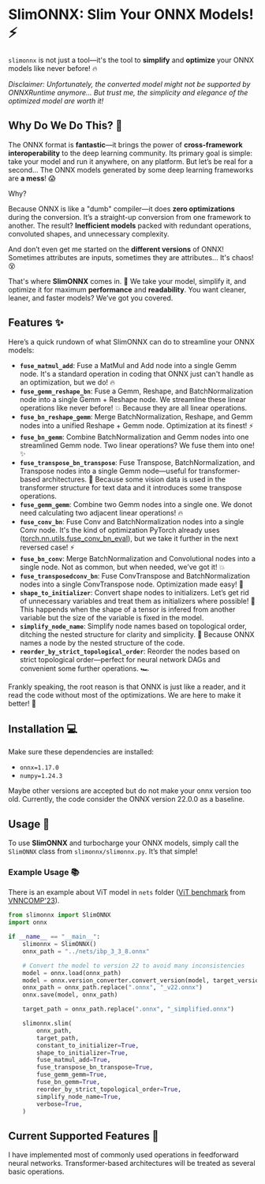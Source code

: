 # **SlimONNX: Slim Your ONNX Models! ⚡**

`slimonnx` is not just a tool—it's the tool to **simplify** and **optimize** your ONNX models like never before! 🔥

*Disclaimer: Unfortunately, the converted model might not be supported by ONNXRuntime anymore... But trust me, the simplicity and elegance of the optimized model are worth it!*

## Why Do We Do This? 🚀

The ONNX format is **fantastic**—it brings the power of **cross-framework interoperability** to the deep learning community. Its primary goal is simple: take your model and run it anywhere, on any platform. But let’s be real for a second... The ONNX models generated by some deep learning frameworks are **a mess**! 😱

Why? 

Because ONNX is like a "dumb" compiler—it does **zero optimizations** during the conversion. It’s a straight-up conversion from one framework to another. The result? **Inefficient models** packed with redundant operations, convoluted shapes, and unnecessary complexity.

And don’t even get me started on the **different versions** of ONNX! Sometimes attributes are inputs, sometimes they are attributes... It's chaos! 😵

That's where **SlimONNX** comes in. 💪 We take your model, simplify it, and optimize it for maximum **performance** and **readability**. You want cleaner, leaner, and faster models? We’ve got you covered.

## Features ✨

Here’s a quick rundown of what SlimONNX can do to streamline your ONNX models:

- **`fuse_matmul_add`**: Fuse a MatMul and Add node into a single Gemm node. It's a standard operation in coding that ONNX just can't handle as an optimization, but we do! 🔥
- **`fuse_gemm_reshape_bn`**: Fuse a Gemm, Reshape, and BatchNormalization node into a single Gemm + Reshape node. We streamline these linear operations like never before! 💥 Because they are all linear operations.
- **`fuse_bn_reshape_gemm`**: Merge BatchNormalization, Reshape, and Gemm nodes into a unified Reshape + Gemm node. Optimization at its finest! ⚡
- **`fuse_bn_gemm`**: Combine BatchNormalization and Gemm nodes into one streamlined Gemm node. Two linear operations? We fuse them into one! ✨
- **`fuse_transpose_bn_transpose`**: Fuse Transpose, BatchNormalization, and Transpose nodes into a single Gemm node—useful for transformer-based architectures. 🔄 Because some vision data is used in the transformer structure for text data and it introduces some transpose operations.
- **`fuse_gemm_gemm`**: Combine two Gemm nodes into a single one. We donot need calculating two adjacent linear operations! 🔥
- **`fuse_conv_bn`**: Fuse Conv and BatchNormalization nodes into a single Conv node. It's the kind of optimization PyTorch already uses ([torch.nn.utils.fuse_conv_bn_eval](https://pytorch.org/docs/stable/generated/torch.nn.utils.fuse_conv_bn_eval.html)), but we take it further in the next reversed case! ⚡
- **`fuse_bn_conv`**: Merge BatchNormalization and Convolutional nodes into a single node. Not as common, but when needed, we’ve got it! 💥
- **`fuse_transposedconv_bn`**: Fuse ConvTranspose and BatchNormalization nodes into a single ConvTranspose node. Optimization made easy! 🔄
- **`shape_to_initializer`**: Convert shape nodes to initializers. Let’s get rid of unnecessary variables and treat them as initializers where possible! 🎯 This happends when the shape of a tensor is infered from another variable but the size of the variable is fixed in the model.
- **`simplify_node_name`**: Simplify node names based on topological order, ditching the nested structure for clarity and simplicity. 🧠 Because ONNX names a node by the nested structure of the code.
- **`reorder_by_strict_topological_order`**: Reorder the nodes based on strict topological order—perfect for neural network DAGs and convenient some further operations. 🏎️

Frankly speaking, the root reason is that ONNX is just like a reader, and it read the code without most of the optimizations. We are here to make it better! 🚀

## Installation 💻

Make sure these dependencies are installed:

- `onnx=1.17.0`
- `numpy=1.24.3`

Maybe other versions are accepted but do not make your onnx version too old. Currently, the code consider the ONNX version 22.0.0 as a baseline.

## Usage 🎯

To use **SlimONNX** and turbocharge your ONNX models, simply call the `SlimONNX` class from `slimonnx/slimonnx.py`. It’s that simple!

### Example Usage 📚

There is an example about ViT model in `nets` folder ([ViT benchmark](https://github.com/ChristopherBrix/vnncomp2023_benchmarks/tree/main/benchmarks/vit/onnx) from [VNNCOMP'23](https://sites.google.com/view/vnn2023/home)).

```python
from slimonnx import SlimONNX
import onnx

if __name__ == "__main__":
    slimonnx = SlimONNX()
    onnx_path = "../nets/ibp_3_3_8.onnx"

    # Convert the model to version 22 to avoid many inconsistencies
    model = onnx.load(onnx_path)
    model = onnx.version_converter.convert_version(model, target_version=22)
    onnx_path = onnx_path.replace(".onnx", "_v22.onnx")
    onnx.save(model, onnx_path)

    target_path = onnx_path.replace(".onnx", "_simplified.onnx")

    slimonnx.slim(
        onnx_path,
        target_path,
        constant_to_initializer=True,
        shape_to_initializer=True,
        fuse_matmul_add=True,
        fuse_transpose_bn_transpose=True,
        fuse_gemm_gemm=True,
        fuse_bn_gemm=True,
        reorder_by_strict_topological_order=True,
        simplify_node_name=True,
        verbose=True,
    )
```

## Current Supported Features 🌟

I have implemented most of commonly used operations in feedforward neural networks.
Transformer-based architectures will be treated as several basic operations.
